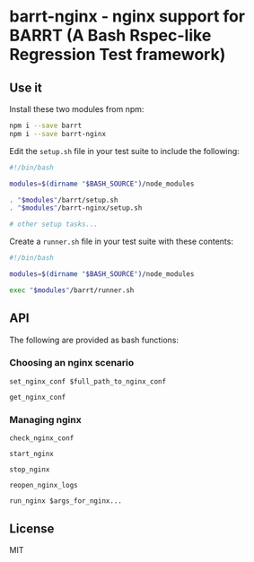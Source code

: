 # barrt-nginx - nginx support for BARRT (A Bash Rspec-like Regression Test framework)

## Use it

Install these two modules from npm:

```sh
npm i --save barrt
npm i --save barrt-nginx
```

Edit the `setup.sh` file in your test suite to include the following:

```sh
#!/bin/bash

modules=$(dirname "$BASH_SOURCE")/node_modules

. "$modules"/barrt/setup.sh
. "$modules"/barrt-nginx/setup.sh

# other setup tasks...
```

Create a `runner.sh` file in your test suite with these contents:

```sh
#!/bin/bash

modules=$(dirname "$BASH_SOURCE")/node_modules

exec "$modules"/barrt/runner.sh
```

## API

The following are provided as bash functions:

### Choosing an nginx scenario

`set_nginx_conf $full_path_to_nginx_conf`

`get_nginx_conf`

### Managing nginx

`check_nginx_conf`

`start_nginx`

`stop_nginx`

`reopen_nginx_logs`

`run_nginx $args_for_nginx...`

## License

MIT
